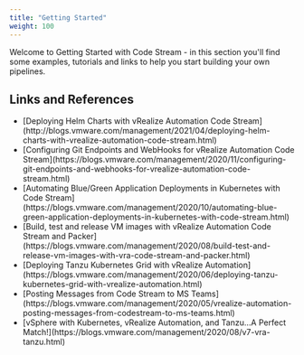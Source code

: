 ```yaml
---
title: "Getting Started"
weight: 100
---
```

Welcome to Getting Started with Code Stream - in this section you'll find some examples, tutorials and links to help you start building your own pipelines.

<!-- toc-tree -->

## Links and References
* <!-- icon "external_link" --> [Deploying Helm Charts with vRealize Automation Code Stream](http://blogs.vmware.com/management/2021/04/deploying-helm-charts-with-vrealize-automation-code-stream.html)
* <!-- icon "external_link" --> [Configuring Git Endpoints and WebHooks for vRealize Automation Code Stream](https://blogs.vmware.com/management/2020/11/configuring-git-endpoints-and-webhooks-for-vrealize-automation-code-stream.html)
* <!-- icon "external_link" --> [Automating Blue/Green Application Deployments in Kubernetes with Code Stream](https://blogs.vmware.com/management/2020/10/automating-blue-green-application-deployments-in-kubernetes-with-code-stream.html)
* <!-- icon "external_link" --> [Build, test and release VM images with vRealize Automation Code Stream and Packer](https://blogs.vmware.com/management/2020/08/build-test-and-release-vm-images-with-vra-code-stream-and-packer.html)
* <!-- icon "external_link" --> [Deploying Tanzu Kubernetes Grid with vRealize Automation](https://blogs.vmware.com/management/2020/06/deploying-tanzu-kubernetes-grid-with-vrealize-automation.html)
* <!-- icon "external_link" --> [Posting Messages from Code Stream to MS Teams](https://blogs.vmware.com/management/2020/05/vrealize-automation-posting-messages-from-codestream-to-ms-teams.html)
* <!-- icon "external_link" --> [vSphere with Kubernetes, vRealize Automation, and Tanzu…A Perfect Match!](https://blogs.vmware.com/management/2020/08/v7-vra-tanzu.html)